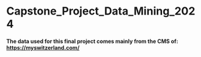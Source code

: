 # Capstone_Project_Data_Mining_2024

#### The data used for this final project comes mainly from the CMS of: https://myswitzerland.com/